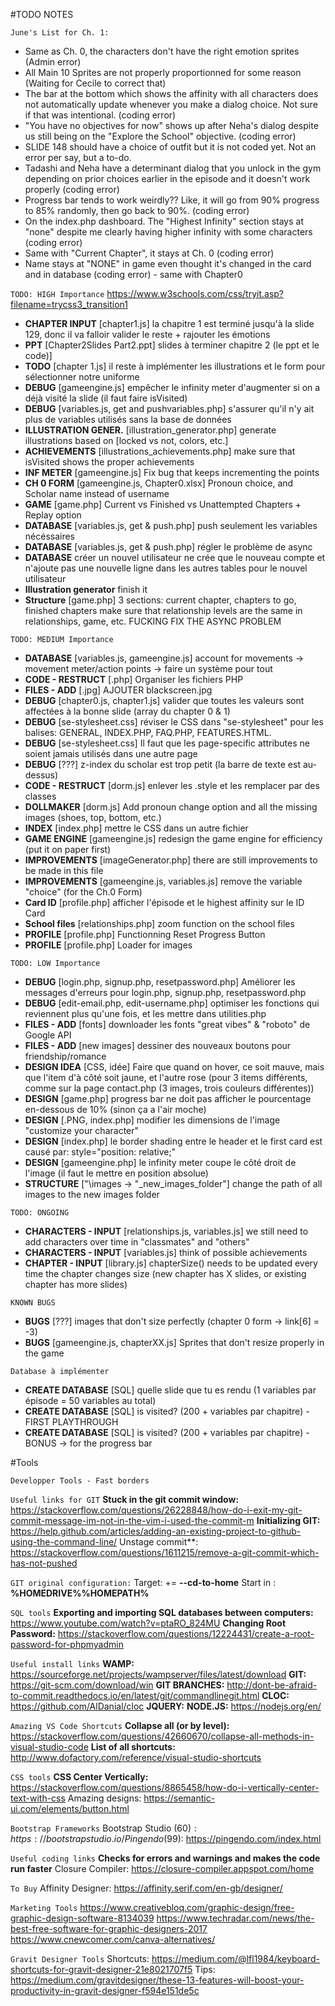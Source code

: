 ﻿#TODO NOTES

`June's List for Ch. 1:`
- Same as Ch. 0, the characters don't have the right emotion sprites (Admin error)
- All Main 10 Sprites are not properly proportionned for some reason (Waiting for Cecile to correct that)
- The bar at the bottom which shows the affinity with all characters does not automatically update whenever you make a dialog choice. Not sure if that was intentional. (coding error)
- "You have no objectives for now" shows up after Neha's dialog despite us still being on the "Explore the School" objective. (coding error)
- SLIDE 148 should have a choice of outfit but it is not coded yet. Not an error per say, but a to-do.
- Tadashi and Neha have a determinant dialog that you unlock in the gym depending on prior choices earlier in the episode and it doesn't work properly (coding error)
- Progress bar tends to work weirdly?? Like, it will go from 90% progress to 85% randomly, then go back to 90%.  (coding error)
- On the index.php dashboard. The "Highest Infinity" section stays at "none" despite me clearly having higher infinity with some characters (coding error)
- Same with "Current Chapter", it stays at Ch. 0 (coding error)
- Name stays at "NONE" in game even thought it's changed in the card and in database (coding error) - same with Chapter0

`TODO: HIGH Importance`
https://www.w3schools.com/css/tryit.asp?filename=trycss3_transition1
- **CHAPTER INPUT**       [chapter1.js]                                   la chapitre 1 est terminé jusqu'à la slide 129, donc il va falloir valider le reste + rajouter les émotions
- **PPT**                 [Chapter2Slides Part2.ppt]                      slides à terminer chapitre 2 (le ppt et le code)]
- **TODO**                [chapter 1.js]                                  il reste à implémenter les illustrations et le form pour sélectionner notre uniforme
- **DEBUG**               [gameengine.js]                                 empêcher le infinity meter d'augmenter si on a déjà visité la slide (il faut faire isVisited)
- **DEBUG**               [variables.js, get and pushvariables.php]       s'assurer qu'il n'y ait plus de variables utilisés sans la base de données
- **ILLUSTRATION GENER.** [illustration_generator.php]                    generate illustrations based on [locked vs not, colors, etc.]
- **ACHIEVEMENTS**        [illustrations_achievements.php]                make sure that isVisited shows the proper achievements
- **INF METER**           [gameengine.js]                                 Fix bug that keeps incrementing the points
- **CH 0 FORM**           [gameengine.js, Chapter0.xlsx]                  Pronoun choice, and Scholar name instead of username
- **GAME**                [game.php]                                      Current vs Finished vs Unattempted Chapters + Replay option
- **DATABASE**            [variables.js, get & push.php]                  push seulement les variables nécéssaires
- **DATABASE**            [variables.js, get & push.php]                  régler le problème de async
- **DATABASE**                                                            créer un nouvel utilisateur ne crée que le nouveau compte et n'ajoute pas une nouvelle ligne dans les autres tables pour le nouvel utilisateur
- **Illustration generator**                                              finish it
- **Structure**           [game.php]                                      3 sections: current chapter, chapters to go, finished chapters
make sure that relationship levels are the same in relationships, game, etc.
FUCKING FIX THE ASYNC PROBLEM

`TODO: MEDIUM Importance`
- **DATABASE**            [variables.js, gameengine.js]                   account for movements -> movement meter/action points -> faire un système pour tout
- **CODE - RESTRUCT**     [.php]                                          Organiser les fichiers PHP
- **FILES - ADD**         [.jpg]                                          AJOUTER blackscreen.jpg
- **DEBUG**               [chapter0.js, chapter1.js]                      valider que toutes les valeurs sont affectées à la bonne slide (array du chapter 0 & 1)
- **DEBUG**               [se-stylesheet.css]                             réviser le CSS dans "se-stylesheet" pour les balises: GENERAL, INDEX.PHP, FAQ.PHP, FEATURES.HTML.
- **DEBUG**               [se-stylesheet.css]                             Il faut que les page-specific attributes ne soient jamais utilisés dans une autre page
- **DEBUG**               [???]                                           z-index du scholar est trop petit (la barre de texte est au-dessus)
- **CODE - RESTRUCT**     [dorm.js]                                       enlever les .style et les remplacer par des classes
- **DOLLMAKER**           [dorm.js]                                       Add pronoun change option and all the missing images (shoes, top, bottom, etc.)
- **INDEX**               [index.php]                                     mettre le CSS dans un autre fichier
- **GAME ENGINE**         [gameengine.js]                                 redesign the game engine for efficiency (put it on paper first)
- **IMPROVEMENTS**        [imageGenerator.php]                            there are still improvements to be made in this file
- **IMPROVEMENTS**        [gameengine.js, variables.js]                   remove the variable "choice" (for the Ch.0 Form)
- **Card ID**             [profile.php]                                   afficher l'épisode et le highest affinity sur le ID Card
- **School files**        [relationships.php]                             zoom function on the school files
- **PROFILE**             [profile.php]                                   Functionning Reset Progress Button
- **PROFILE**             [profile.php]                                   Loader for images

`TODO: LOW Importance`
- **DEBUG**               [login.php, signup.php, resetpassword.php]      Améliorer les messages d'erreurs pour login.php, signup.php, resetpassword.php
- **DEBUG**               [edit-email.php, edit-username.php]             optimiser les fonctions qui reviennent plus qu'une fois, et les mettre dans utilities.php
- **FILES - ADD**         [fonts]                                         downloader les fonts "great vibes" & "roboto" de Google API
- **FILES - ADD**         [new images]                                    dessiner des nouveaux boutons pour friendship/romance
- **DESIGN IDEA**         [CSS, idée]                                     Faire que quand on hover, ce soit mauve, mais que l'item d'à côté soit jaune, et l'autre rose (pour 3 items différents, comme sur la page contact.php (3 images, trois couleurs différentes))
- **DESIGN**              [game.php]                                      progress bar ne doit pas afficher le pourcentage en-dessous de 10% (sinon ça a l'air moche)
- **DESIGN**              [.PNG, index.php]                               modifier les dimensions de l'image "customize your character"
- **DESIGN**              [index.php]                                     le border shading entre le header et le first card est causé par: style="position: relative;"
- **DESIGN**              [gameengine.php]                                le infinity meter coupe le côté droit de l'image (il faut le mettre en position absolue)
- **STRUCTURE**           ["\images -> "\_new_images_folder"]             change the path of all images to the new images folder

`TODO: ONGOING`
- **CHARACTERS - INPUT**  [relationships.js, variables.js]                we still need to add characters over time in "classmates" and "others"
- **CHARACTERS - INPUT**  [variables.js]                                  think of possible achievements
- **CHAPTER - INPUT**     [library.js]                                    chapterSize() needs to be updated every time the chapter changes size (new chapter has X slides, or existing chapter has more slides)

`KNOWN BUGS`
- **BUGS**                [???]                                           images that don't size perfectly (chapter 0 form -> link[6] = -3)
- **BUGS**                [gameengine.js, chapterXX.js]                   Sprites that don't resize properly in the game

`Database à implémenter`
- **CREATE DATABASE**     [SQL]                                           quelle slide que tu es rendu (1 variables par épisode = 50 variables au total)
- **CREATE DATABASE**     [SQL]                                           is visited? (200 + variables par chapitre) - FIRST PLAYTHROUGH
- **CREATE DATABASE**     [SQL]                                           is visited? (200 + variables par chapitre) - BONUS -> for the progress bar


#Tools

`Developper Tools - Fast borders`
<style>
**
{
    border: 1px solid black;        
}
</style>

`Useful links for GIT`
**Stuck in the git commit window:** https://stackoverflow.com/questions/26228848/how-do-i-exit-my-git-commit-message-im-not-in-the-vim-i-used-the-commit-m
**Initializing GIT:** https://help.github.com/articles/adding-an-existing-project-to-github-using-the-command-line/
Unstage commit**: https://stackoverflow.com/questions/1611215/remove-a-git-commit-which-has-not-pushed

`GIT original configuration:`
Target: += **--cd-to-home**
Start in : **%HOMEDRIVE%%HOMEPATH%**

`SQL tools`
**Exporting and importing SQL databases between computers:** https://www.youtube.com/watch?v=ptaRO_824MU
**Changing Root Password:** https://stackoverflow.com/questions/12224431/create-a-root-password-for-phpmyadmin

`Useful install links`
**WAMP:** https://sourceforge.net/projects/wampserver/files/latest/download
**GIT:** https://git-scm.com/download/win
**GIT BRANCHES:** http://dont-be-afraid-to-commit.readthedocs.io/en/latest/git/commandlinegit.html
**CLOC:** https://github.com/AlDanial/cloc
**JQUERY:** 
**NODE.JS:** https://nodejs.org/en/

`Amazing VS Code Shortcuts`
**Collapse all (or by level):** https://stackoverflow.com/questions/42660670/collapse-all-methods-in-visual-studio-code
**List of all shortcuts:** http://www.dofactory.com/reference/visual-studio-shortcuts

`CSS tools`
**CSS Center Vertically:** https://stackoverflow.com/questions/8865458/how-do-i-vertically-center-text-with-css
Amazing designs: https://semantic-ui.com/elements/button.html

`Bootstrap Frameworks`
Bootstrap Studio (60$): https://bootstrapstudio.io/
Pingendo (99$): https://pingendo.com/index.html

`Useful coding links`
**Checks for errors and warnings and makes the code run faster**
Closure Compiler: https://closure-compiler.appspot.com/home

`To Buy`
Affinity Designer: https://affinity.serif.com/en-gb/designer/


`Marketing Tools`
https://www.creativebloq.com/graphic-design/free-graphic-design-software-8134039
https://www.techradar.com/news/the-best-free-software-for-graphic-designers-2017
https://www.cnewcomer.com/canva-alternatives/


`Gravit Designer Tools`
Shortcuts: https://medium.com/@lfl1984/keyboard-shortcuts-for-gravit-designer-21e8021707f5
Tips: https://medium.com/gravitdesigner/these-13-features-will-boost-your-productivity-in-gravit-designer-f594e151de5c
